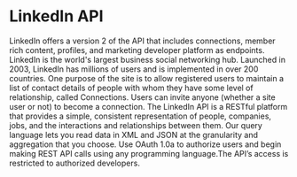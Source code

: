# LinkedIn API





LinkedIn offers a version 2 of the API that includes connections, member rich content, profiles, and marketing developer platform as endpoints. LinkedIn is the world's largest business social networking hub. Launched in 2003, LinkedIn has millions of users and is implemented in over 200 countries. One purpose of the site is to allow registered users to maintain a list of contact details of people with whom they have some level of relationship, called Connections. Users can invite anyone (whether a site user or not) to become a connection. The LinkedIn API is a RESTful platform that provides a simple, consistent representation of people, companies, jobs, and the interactions and relationships between them. Our query language lets you read data in XML and JSON at the granularity and aggregation that you choose. Use OAuth 1.0a to authorize users and begin making REST API calls using any programming language.The API’s access is restricted to authorized developers.



